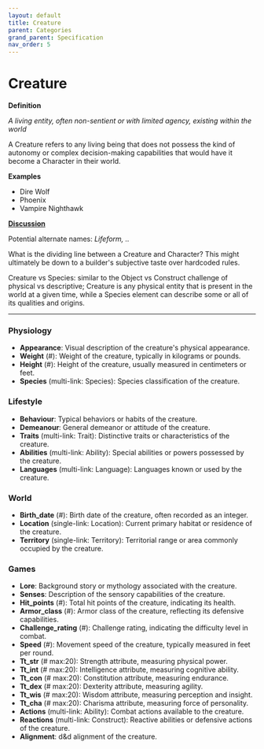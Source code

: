 ```yaml
---
layout: default
title: Creature
parent: Categories
grand_parent: Specification
nav_order: 5
---
```


# Creature

**Definition**

*A living entity, often non-sentient or with limited agency, existing within the world*

A Creature refers to any living being that does not possess the kind of autonomy or complex decision-making capabilities that would have it become a Character in their world. 

**Examples**
- Dire Wolf
- Phoenix
- Vampire Nighthawk


**[Discussion](https://github.com/OnlyWorlds/OnlyWorlds/discussions/categories/Creature)**

Potential alternate names: *Lifeform, ..*

What is the dividing line between a Creature and Character? This might ultimately be down to a builder's subjective taste over hardcoded rules.

Creature vs Species: similar to the Object vs Construct challenge of physical vs descriptive; Creature is any physical entity that is present in the world at a given time, while a Species element can describe some or all of its qualities and origins. 

---
### Physiology
- **Appearance**: Visual description of the creature's physical appearance.
- **Weight** (#): Weight of the creature, typically in kilograms or pounds.
- **Height** (#): Height of the creature, usually measured in centimeters or feet.
- **Species** (multi-link: Species): Species classification of the creature.

### Lifestyle
- **Behaviour**: Typical behaviors or habits of the creature.
- **Demeanour**: General demeanor or attitude of the creature.
- **Traits** (multi-link: Trait): Distinctive traits or characteristics of the creature.
- **Abilities** (multi-link: Ability): Special abilities or powers possessed by the creature.
- **Languages** (multi-link: Language): Languages known or used by the creature.

### World
- **Birth_date** (#): Birth date of the creature, often recorded as an integer.
- **Location** (single-link: Location): Current primary habitat or residence of the creature.
- **Territory** (single-link: Territory): Territorial range or area commonly occupied by the creature.

### Games
- **Lore**: Background story or mythology associated with the creature.
- **Senses**: Description of the sensory capabilities of the creature.
- **Hit_points** (#): Total hit points of the creature, indicating its health.
- **Armor_class** (#): Armor class of the creature, reflecting its defensive capabilities.
- **Challenge_rating** (#): Challenge rating, indicating the difficulty level in combat.
- **Speed** (#): Movement speed of the creature, typically measured in feet per round.
- **Tt_str** (# max:20): Strength attribute, measuring physical power.
- **Tt_int** (# max:20): Intelligence attribute, measuring cognitive ability.
- **Tt_con** (# max:20): Constitution attribute, measuring endurance.
- **Tt_dex** (# max:20): Dexterity attribute, measuring agility.
- **Tt_wis** (# max:20): Wisdom attribute, measuring perception and insight.
- **Tt_cha** (# max:20): Charisma attribute, measuring force of personality.
- **Actions** (multi-link: Ability): Combat actions available to the creature.
- **Reactions** (multi-link: Construct): Reactive abilities or defensive actions of the creature.
- **Alignment**: d&d alignment of the creature.

